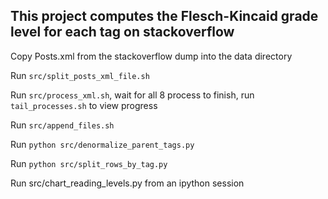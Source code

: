 
This project computes the Flesch-Kincaid grade level for each tag on stackoverflow
---


Copy Posts.xml from the stackoverflow dump into the data directory

Run `src/split_posts_xml_file.sh`

Run `src/process_xml.sh`, wait for all 8 process to finish, run `tail_processes.sh` to view progress

Run `src/append_files.sh`

Run `python src/denormalize_parent_tags.py`

Run `python src/split_rows_by_tag.py`

Run src/chart_reading_levels.py from an ipython session

